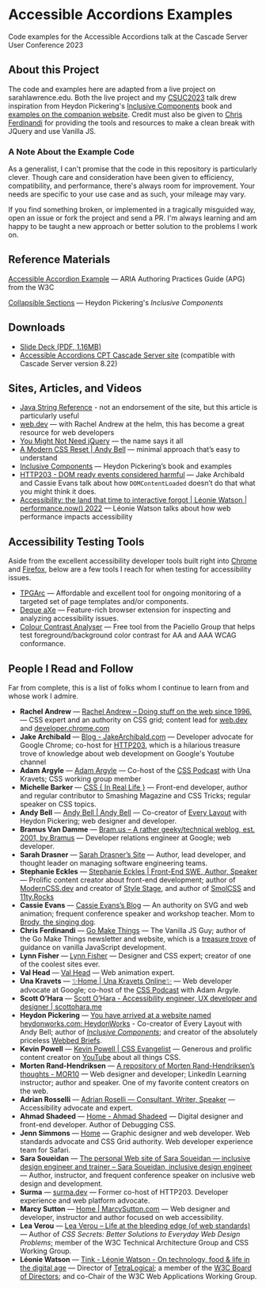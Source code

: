 # Accessible Accordions Examples

Code examples for the Accessible Accordions talk at the Cascade Server User Conference 2023

## About this Project

The code and examples here are adapted from a live project on sarahlawrence.edu. Both the live project and my [CSUC2023](https://conference.hannonhill.com/) talk drew inspiration from Heydon Pickering's [Inclusive Components](http://book.inclusive-components.design/) book and [examples on the companion website](https://inclusive-components.design/collapsible-sections/). Credit must also be given to [Chris Ferdinandi](https://gomakethings.com/) for providing the tools and resources to make a clean break with JQuery and use Vanilla JS.

### A Note About the Example Code

As a generalist, I can't promise that the code in this repository is particularly clever. Though care and consideration have been given to efficiency, compatibility, and performance, there's always room for improvement. Your needs are specific to your use case and as such, your mileage may vary.

If you find something broken, or implemented in a tragically misguided way, open an issue or fork the project and send a PR. I'm always learning and am happy to be taught a new approach or better solution to the problems I work on.

## Reference Materials

[Accessible Accordion Example](https://www.w3.org/WAI/ARIA/apg/example-index/accordion/accordion) — ARIA Authoring Practices Guide (APG) from the W3C

[Collapsible Sections](https://inclusive-components.design/collapsible-sections/) — Heydon Pickering's *Inclusive Components*

## Downloads

* [Slide Deck (PDF, 1.16MB)](https://github.com/wjoell/accessible-accordions-csuc2023/blob/main/slides/accessible-accordions-winston-churchill-joell.pdf)
* [Accessible Accordions CPT Cascade Server site](https://github.com/wjoell/accessible-accordions-csuc2023/blob/main/cascade/Accessible%20Accordions%20CPT.csse.zip) (compatible with Cascade Server version 8.22)

## Sites, Articles, and Videos

* [Java String Reference](https://www.w3schools.com/java/java_ref_string.asp) - not an endorsement of the site, but this article is particularly useful
* [web.dev](https://web.dev/) — with Rachel Andrew at the helm, this has become a great resource for web developers
* [You Might Not Need jQuery](https://youmightnotneedjquery.com/) — the name says it all
* [A Modern CSS Reset | Andy Bell](https://andy-bell.co.uk/a-modern-css-reset/) — minimal approach that’s easy to understand
* [Inclusive Components](https://inclusive-components.design/) — Heydon Pickering’s book and examples
* [HTTP203 - DOM ready events considered harmful](https://www.youtube.com/watch?v=_iq1fPjeqMQ&list=PLNYkxOF6rcIAKIQFsNbV0JDws_G_bnNo9&index=6) — Jake Archibald and Cassie Evans talk about how `DOMContentLoaded` doesn’t do that what you might think it does.
* [Accessibility: the land that time to interactive forgot | Léonie Watson | performance.now() 2022](https://youtu.be/tQkPog-stj8) — Léonie Watson talks about how web performance impacts accessibility

## Accessibility Testing Tools

Aside from the excellent accessibility developer tools built right into [Chrome](https://developer.chrome.com/docs/devtools/accessibility/reference/) and [Firefox](https://firefox-source-docs.mozilla.org/devtools-user/accessibility_inspector/), below are a few tools I reach for when testing for accessibility issues.

* [TPGArc](https://www.tpgarc.com/) — Affordable and excellent tool for ongoing monitoring of a targeted set of page templates and/or components.
* [Deque aXe](https://www.deque.com/axe/) — Feature-rich browser extension for inspecting and analyzing accessibility issues.
* [Colour Contrast Analyser](https://www.tpgi.com/color-contrast-checker/) — Free tool from the Paciello Group that helps test foreground/background color contrast for AA and AAA WCAG conformance.

## People I Read and Follow

Far from complete, this is a list of folks whom I continue to learn from and whose work I admire.

* **Rachel Andrew** — [Rachel Andrew – Doing stuff on the web since 1996.](https://rachelandrew.co.uk/) — CSS expert and an authority on CSS grid; content lead for [web.dev](https://web.dev) and [developer.chrome.com](https://developer.chrome.com)
* **Jake Archibald** — [Blog - JakeArchibald.com](https://jakearchibald.com/) — Developer advocate for Google Chrome; co-host for [HTTP203](https://www.youtube.com/playlist?list=PLNYkxOF6rcIAKIQFsNbV0JDws_G_bnNo9), which is a hilarious treasure trove of knowledge about web development on Google's Youtube channel
* **Adam Argyle** — [Adam Argyle](https://nerdy.dev/) — Co-host of the [CSS Podcast](https://thecsspodcast.libsyn.com/) with Una Kravets; CSS working group member
* **Michelle Barker** — [CSS { In Real Life }](https://css-irl.info/) — Front-end developer, author and regular contributor to Smashing Magazine and CSS Tricks; regular speaker on CSS topics.
* **Andy Bell** — [Andy Bell | Andy Bell](https://andy-bell.co.uk/) — Co-creator of [Every Layout](https://every-layout.dev/) with Heydon Pickering; web designer and developer.
* **Bramus Van Damme** — [Bram.us – A rather geeky/technical weblog, est. 2001, by Bramus](https://www.bram.us/) — Developer relations engineer at Google; web developer.
* **Sarah Drasner** — [Sarah Drasner’s Site](https://sarahdrasnerdesign.com/) — Author, lead developer, and thought leader on managing software engineering teams.
* **Stephanie Eckles** — [Stephanie Eckles | Front-End SWE, Author, Speaker](https://thinkdobecreate.com/) — Prolific content creator about front-end development; author of  [ModernCSS.dev](https://moderncss.dev/) and creator of [Style Stage](https://stylestage.dev/), and author of  [SmolCSS](https://smolcss.dev/) and [11ty.Rocks](https://11ty.rocks/)
* **Cassie Evans** — [Cassie Evans’s Blog](https://www.cassie.codes/) — An authority on SVG and web animation; frequent conference speaker and workshop teacher. Mom to [Brody, the singing dog](https://twitter.com/cassiecodes/status/1355130664945917955?lang=en).
* **Chris Ferdinandi** — [Go Make Things](https://gomakethings.com/) — The Vanilla JS Guy; author of the Go Make Things newsletter and website, which is a [treasure trove](https://gomakethings.com/articles/) of guidance on vanilla JavaScript development.
* **Lynn Fisher** — [Lynn Fisher](https://lynnandtonic.com/) — Designer and CSS expert; creator of one of the coolest sites ever.
* **Val Head** — [Val Head](https://valhead.com/) — Web animation expert.
* **Una Kravets** — [✨Home | Una Kravets Online✨](https://una.im/) — Web developer advocate at Google; co-host of the [CSS Podcast](https://thecsspodcast.libsyn.com/) with Adam Argyle.
* **Scott O’Hara** — [Scott O’Hara - Accessibility engineer, UX developer and designer | scottohara.me](https://www.scottohara.me/)
* **Heydon Pickering** — [You have arrived at a website named heydonworks.com: HeydonWorks](https://heydonworks.com/) - Co-creator of Every Layout with Andy Bell; author of [*Inclusive Components*](https://inclusive-components.design/); and creator of the absolutely priceless [Webbed Briefs](https://briefs.video/).
* **Kevin Powell** — [Kevin Powell | CSS Evangelist](https://www.kevinpowell.co/) — Generous and prolific content creator on [YouTube](https://www.youtube.com/kevinpowell) about all things CSS.
* **Morten Rand-Hendriksen** — [A repository of Morten Rand-Hendriksen’s thoughts - MOR10](https://mor10.com/) — Web designer and developer; LinkedIn Learning instructor; author and speaker. One of my favorite content creators on the web.
* **Adrian Rosselli** — [Adrian Roselli — Consultant, Writer, Speaker](https://adrianroselli.com/) — Accessibility advocate and expert.
* **Ahmad Shadeed** — [Home - Ahmad Shadeed](https://ishadeed.com/) — Digital designer and front-end developer. Author of Debugging CSS.
* **Jenn Simmons** — [Home](https://jensimmons.com/) — Graphic designer and web developer. Web standards advocate and CSS Grid authority. Web developer experience team for Safari.
* **Sara Soueidan** — [The personal Web site of Sara Soueidan — inclusive design engineer and trainer – Sara Soueidan, inclusive design engineer](https://www.sarasoueidan.com/) — Author, instructor, and frequent conference speaker on inclusive web design and development.
* **Surma** — [surma.dev](https://surma.dev/) — Former co-host of HTTP203. Developer experience and web platform advocate.
* **Marcy Sutton** — [Home | MarcySutton.com](https://marcysutton.com/) — Web designer and developer, instructor and author focused on web accessibility.
* **Lea Verou** — [Lea Verou – Life at the bleeding edge (of web standards)](https://lea.verou.me/) — Author of *CSS Secrets: Better Solutions to Everyday Web Design Problems*; member of the W3C Technical Architecture Group and CSS Working Group.
* **Léonie Watson** — [Tink - Léonie Watson - On technology, food & life in the digital age](https://tink.uk/) — Director of  [TetraLogical](https://tetralogical.com/); a member of the [W3C Board of Directors](https://www.w3.org/governance/board/); and co-Chair of the W3C Web Applications Working Group.
